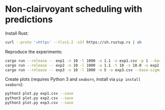 # Non-clairvoyant scheduling with predictions

Install Rust: 

```bash
curl --proto '=https' --tlsv1.2 -sSf https://sh.rustup.rs | sh
```

Reproduce the experiments:

```bash
cargo run --release -- exp1 -n 10 -l 1000 -a 1.1 -o exp1.csv -p 1 --base-sigma 1.1 --num-sigma 100
cargo run --release -- exp2 -n 10 -l 1000 -a 1.1 -t 10 -s 10.0 -o exp2.csv --rel-sigma
cargo run --release -- exp3 -n 10 -l 1000 -m 5 -o exp3.csv --base-sigma 1.1 --num-sigma 100 -s 100
```

Create plots (requires Python 3 and `seaborn`, install via `pip install seaborn`):

```bash
python3 plot.py exp1.csv --save
python3 plot.py exp2.csv --save
python3 plot.py exp3.csv --save
```
